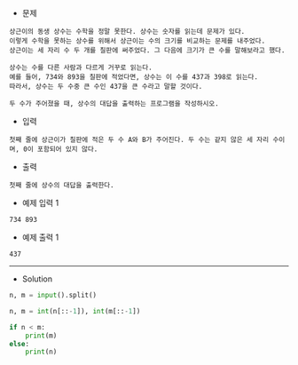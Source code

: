 - 문제

```
상근이의 동생 상수는 수학을 정말 못한다. 상수는 숫자를 읽는데 문제가 있다.
이렇게 수학을 못하는 상수를 위해서 상근이는 수의 크기를 비교하는 문제를 내주었다. 
상근이는 세 자리 수 두 개를 칠판에 써주었다. 그 다음에 크기가 큰 수를 말해보라고 했다.

상수는 수를 다른 사람과 다르게 거꾸로 읽는다.
예를 들어, 734와 893을 칠판에 적었다면, 상수는 이 수를 437과 398로 읽는다.
따라서, 상수는 두 수중 큰 수인 437을 큰 수라고 말할 것이다.

두 수가 주어졌을 때, 상수의 대답을 출력하는 프로그램을 작성하시오.
```

- 입력

```
첫째 줄에 상근이가 칠판에 적은 두 수 A와 B가 주어진다. 두 수는 같지 않은 세 자리 수이며, 0이 포함되어 있지 않다.
```

- 출력

```
첫째 줄에 상수의 대답을 출력한다.
```

- 예제 입력 1 

```
734 893
```

- 예제 출력 1 

```
437
```

---

- Solution

```py
n, m = input().split()

n, m = int(n[::-1]), int(m[::-1])

if n < m:
    print(m)
else:
    print(n)
```

